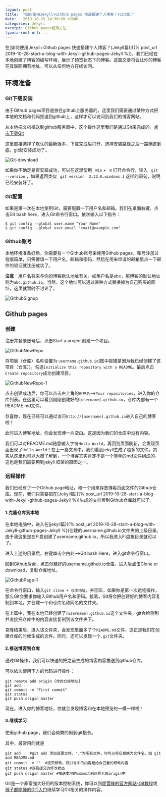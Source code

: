 ```yaml
---
layout: post
title:  "如何使用Jekyll+Github pages 快速搭建个人博客？(Git篇)"
date:   2019-10-29 14:30:00 +0800
categories: Jekyll
excerpt: Github pages使用方法
typora-root-url: ..
---
```




在[如何使用Jekyll+Github pages 快速搭建个人博客？(Jekyll篇)]({% post_url 2019-10-28-start-a-blog-with-Jekyll-github-pages-Jekyll %})，我们已经在本地创建了博客的编写环境，展示了预览状态下的博客。这篇文章将会让你的博客在互联网拥有地址，可以从任何地方在线访问。

## 环境准备

### Git下载安装

由于Github pages项目是放在github上服务器的，这里我们需要通过某种方式把本地的文档和代码推送到github上，这样才可以访问到我们的博客网站。

从本地把文档推送到github服务器中，这个操作这里我们是通过Git来完成的。[点击下载Git](https://git-scm.com/downloads)

这里直接选择了默认的最新版本，下载完成后打开，选择安装路径之后一路确定到底，git就安装成功了。

![Git-download](/images/01-JekyllBlog/Git-download.png)

如果你不确定是否安装成功，可以在这里使用 ` Win` + ` R` 打开命令行，输入 ` git --version` ，如果返回类似 ` git version  2.23.0.windows.1` 这样的语句，说明已经安装好了。

### Git配置

如果是第一次在本地使用Git，需要配置一下用户名和邮箱。我们在桌面右键，点击Git bash here，进入Git命令行窗口。依次输入以下指令：

```
$ git config --global user.name "Your Name"
$ git config --global user.email "email@example.com"
```

### Github账号

本地环境准备好后，你需要有一个Github账号来使用Github pages。账号注册过程很简单，只需要填一下用户名，邮箱和密码，然后在用来申请的邮箱里点一下邮件的验证就注册成功了。

**注意**：用户名将来与你的博客默认地址有关。如用户名是abc，那博客的默认地址则为`abc.github.io`。当然，这个地址可以通过某种方式替换掉为自己购买的网址，这里就暂时不讨论了。

![GithubSignup](/images/01-JekyllBlog/GithubSignup.png)



## Github pages

### 创建

注册并登录账号后，点击Start a project创建一个项目。

![GithubNewRepo](/images/01-JekyllBlog/GithubNewRepo.png)

将项目（仓库）名称设置为 `username.github.io`(图中报错是因为我已经创建了该项目（仓库）)。勾选`Initialize this repository with a README`。最后点击`Create repository`成功创建项目。

![GithubNewRepo-1](/images/01-JekyllBlog/GithubNewRepo-1.png)

点击创建成功后，你可以点击右上角的`用户名`-->`Your repositories`，进入你的仓库列表。在这里可以看到刚刚创建好的`[username].github.io`，仓库内部有一个README.md文件。

恭喜你，现在已经可以通过访问`http://[username].github.io`进入自己的博客啦！

此时进入博客地址，你会发现博一片空白。这是因为我们的仓库中没有内容。

我们可以对README.md随意输入字符`Hello World`，再回到页面刷新，会发现页面出现了`Hello World`！在上一篇文章中，我们看到jekyll生成了超多的文件。其实从这里也可以大概了解到，一个博客其实肯定不是一个简单的md文件组成的，这也是我们需要用到jekyll 框架的原因之一。

### 远程操作

我们已经有了一个Github page地址，和一个用来存放博客页面文件的Github仓库。现在，我们只需要把在[Jekyll篇]({% post_url 2019-10-28-start-a-blog-with-Jekyll-github-pages-Jekyll %})生成的文档传到Github仓库就可以了。

#### 1.克隆仓库到本地

在本地电脑中，进入在[jekyll篇]({% post_url 2019-10-28-start-a-blog-with-Jekyll-github-pages-Jekyll %})创建的username.github.io文件夹的上级目录。由于我这里是在F:盘创建了username.github.io，所以我进入F:盘根目录就可以了。

进入上述的目录后，右键单击空白处-->Git bash Here，进入git命令行窗口。

回到Github后台，点击创建好的username.github.io仓库，进入后点击Clone or download，复制仓库地址。

![GithubPage-1](/images/01-JekyllBlog/GithubPage-1.png)

在命令行窗口，输入`git clone + 仓库地址`，并回车，如果你是第一次远程操作，那么Git会要求你输入Github用户名和密码。接着，Git将会把创建好的博客内容复制到本地，并创建一个和仓库名称同名的文件夹。

在上篇中，我在本地已经创建了`[username].github.io`这个文件夹，git会检测到并直接把仓库中的内容直接复制到该文件夹下。

克隆结束后，进入该文件夹，会发现里面多了个`README.md`文件，这正是我们在创建仓库的时候生成的文件。同时，还可以发现一个`.git`文件夹。

#### 2.推送博客到仓库

通过Git操作，我们可以快速的把之前生成的博客内容推送到github仓库。

可以依次使用下方的代码进行操作：

```
git remote add origin [你的仓库地址]
git add .  
git commit -m "First commit" 
git status
git push origin master
```

 现在，进入你的博客地址，你就会发现博客和在本地预览的一模一样啦！

#### 3.继续学习

使用github page，我们会频繁的用到git指令。

其中，最常用的就是

```
git add .  #git add 添加变更文件。"."为所有文件，你可以将它替换为文件名，如 git add README.md
git commit -m ""  #提交修改，双引号中的内容是给自己看的修改内容
git status #查看提交的修改状态
git push origin master #推送本地的commit到远程仓库origin中
```

Git是一个非常强大好用的版本控制系统，你可以到[廖雪峰的官方网站-Git教程]( https://www.liaoxuefeng.com/wiki/896043488029600 )或[猴子都能懂的GIT入门]( https://backlog.com/git-tutorial/cn/ )继续学习Git相关的操作内容。
